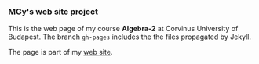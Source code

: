 ### MGy's web site project

This is the web page of my course **Algebra-2** at Corvinus University of Budapest.
The branch ``gh-pages`` includes the the files propagated by Jekyll. 

The page is part of my [web site](https://magyarkuti.github.io).
